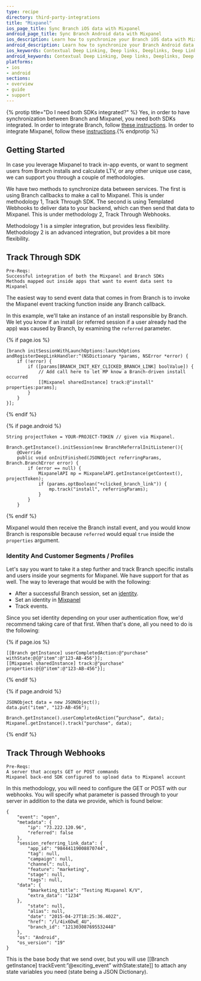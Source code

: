 ```yaml
---
type: recipe
directory: third-party-integrations
title: "Mixpanel"
ios_page_title: Sync Branch iOS data with Mixpanel
android_page_title: Sync Branch Android data with Mixpanel
ios_description: Learn how to synchronize your Branch iOS data with Mixpanel, for example to track in-app events, segment users from Branch installs and calculate LTV.
android_description: Learn how to synchronize your Branch Android data with Mixpanel, for example to track in-app events, segment users from Branch installs and calculate LTV.
ios_keywords: Contextual Deep Linking, Deep links, Deeplinks, Deep Linking, Deeplinking, Deferred Deep Linking, Deferred Deeplinking, Google App Indexing, Google App Invites, Apple Universal Links, Apple Spotlight Search, Facebook App Links, AppLinks, Deepviews, Deep views, Mixpanel, user segmentation, life time value, LTV
android_keywords: Contextual Deep Linking, Deep links, Deeplinks, Deep Linking, Deeplinking, Deferred Deep Linking, Deferred Deeplinking, Google App Indexing, Google App Invites, Apple Universal Links, Apple Spotlight Search, Facebook App Links, AppLinks, Deepviews, Deep views, Mixpanel, user segmentation, life time value, LTV
platforms:
- ios
- android
sections:
- overview
- guide
- support
---
```


{% protip title="Do I need both SDKs integrated?" %}
Yes, in order to have synchronization between Branch and Mixpanel, you need both SDKs integrated. In order to integrate Branch, follow [these instructions](/recipes/add_the_sdk/ios). In order to integrate Mixpanel, follow these [instructions](https://mixpanel.com/help/reference/ios).{% endprotip %}

## Getting Started

In case you leverage Mixpanel to track in-app events, or want to segment users from Branch installs and calculate LTV, or any other unique use case, we can support you through a couple of methodologies.

We have two methods to synchronize data between services. The first is using Branch callbacks to make a call to Mixpanel. This is under methodology 1, Track Through SDK. The second is using Templated Webhooks to deliver data to your backend, which can then send that data to Mixpanel. This is under methodology 2, Track Through Webhooks.

Methodology 1 is a simpler integration, but provides less flexibility. Methodology 2 is an advanced integration, but provides a bit more flexibility.

## Track Through SDK

	Pre-Reqs:
    Successful integration of both the Mixpanel and Branch SDKs
    Methods mapped out inside apps that want to event data sent to Mixpanel

The easiest way to send event data that comes in from Branch is to invoke the Mixpanel event tracking function inside any Branch callback.

In this example, we'll take an instance of an install responsible by Branch. We let you know if an install (or referred session if a user already had the app) was caused by Branch, by examining the `referred` parameter.

{% if page.ios %}

    [branch initSessionWithLaunchOptions:launchOptions andRegisterDeepLinkHandler:^(NSDictionary *params, NSError *error) {
        if (!error) {
            if ([params[BRANCH_INIT_KEY_CLICKED_BRANCH_LINK] boolValue]) {
            	// Add call here to let MP know a Branch-driven install occurred
            	[[Mixpanel sharedInstance] track:@"install" properties:params];
            }
        }
	}];

{% endif %}

{% if page.android %}

    String projectToken = YOUR-PROJECT-TOKEN // given via Mixpanel.

    Branch.getInstance().initSession(new BranchReferralInitListener(){
        @Override
        public void onInitFinished(JSONObject referringParams, Branch.BranchError error) {
            if (error == null) {
                MixpanelAPI mp = MixpanelAPI.getInstance(getContext(), projectToken);
                if (params.optBoolean("+clicked_branch_link")) {
                    mp.track("install", referringParams);
                }
            }
        }

{% endif %}

Mixpanel would then receive the Branch install event, and you would know Branch is responsible because `referred` would equal `true` inside the `properties` argument.

### Identity And Customer Segments / Profiles

Let's say you want to take it a step further and track Branch specific installs and users inside your segments for Mixpanel. We have support for that as well. The way to leverage that would be with the following:

- After a successful Branch session, set an [identity](https://dev.branch.io/recipes/measuring_installs/ios/#influencer-tracking).
- Set an identity in [Mixpanel](http://mixpanel.github.io/mixpanel-android/com/mixpanel/android/mpmetrics/MixpanelAPI.html#identify-java.lang.String-)
- Track events.

Since you set identity depending on your user authentication flow, we'd recommend taking care of that first. When that's done, all you need to do is the following:

{% if page.ios %}

    [[Branch getInstance] userCompletedAction:@"purchase" withState:@{@"item":@"123-AB-456"}];
    [[Mixpanel sharedInstance] track:@"purchase" properties:@{@"item":@"123-AB-456"}];

{% endif %}

{% if page.android %}

    JSONObject data = new JSONObject();
    data.put("item", "123-AB-456");

	Branch.getInstance().userCompletedAction(“purchase”, data);
	Mixpanel.getInstance().track("purchase", data);

{% endif %}


## Track Through Webhooks
	
	Pre-Reqs:
    A server that accepts GET or POST commands
    Mixpanel back-end SDK configured to upload data to Mixpanel account

In this methodology, you will need to configure the GET or POST with our webhooks. You will specify what parameter is passed through to your server in addition to the data we provide, which is found below: 

	{
		"event": "open",
		"metadata": {
			"ip": "73.222.120.96",
			"referred": false
		},
		"session_referring_link_data": {
			"app_id": "98444119008870744",
			"tag": null,
			"campaign": null,
			"channel": null,
			"feature": "marketing",
			"stage": null,
			"tags": null,
		"data": {
			"$marketing_title": "Testing Mixpanel K/V",
			"extra_data": "1234"
		},
			"state": null,
			"alias": null,
			"date": "2015-04-27T18:25:36.402Z",
			"href": "/l/4ix6DwE_4U",
			"branch_id": "121303087695532448"
		},
		"os": "Android",
		"os_version": "19"
	}

This is the base body that we send over, but you will use [[Branch getInstance] trackEvent:”@exciting_event” withState:state]] to attach any state variables you need (state being a JSON Dictionary).
